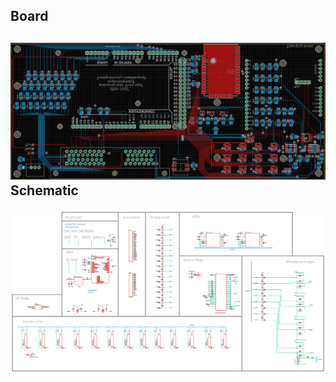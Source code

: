 Board
-----
![Screenshot of the main data acquisition PCB's layout](/Images/main_board.png)
Schematic
---------
![Screenshot of the main data acquisition board's schematic](/Images/main_schematic.png)

